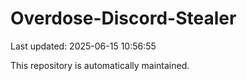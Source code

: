 # Overdose-Discord-Stealer

Last updated: 2025-06-15 10:56:55

This repository is automatically maintained.

